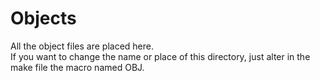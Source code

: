 Objects
===========

All the object files are placed here.  
If you want to change the name or place of this directory, just alter in the make file the macro
named OBJ.